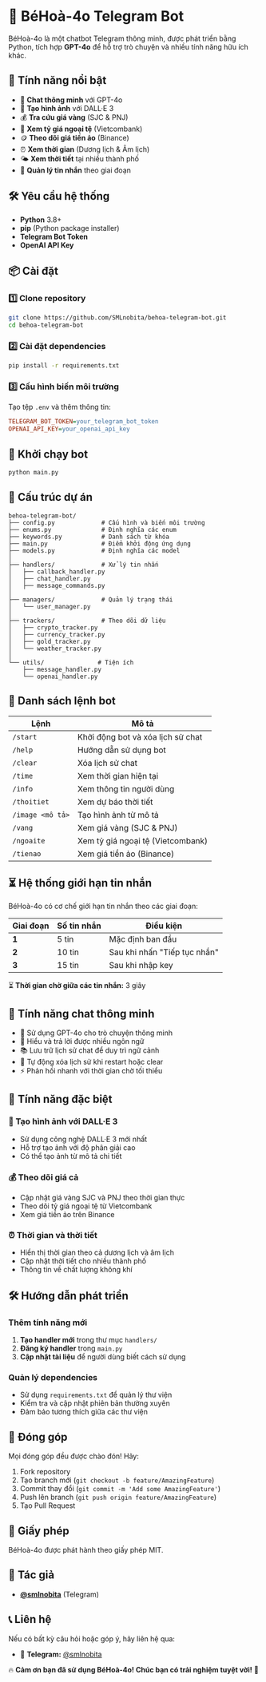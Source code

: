 # 🤖 BéHoà-4o Telegram Bot

BéHoà-4o là một chatbot Telegram thông minh, được phát triển bằng Python, tích hợp **GPT-4o** để hỗ trợ trò chuyện và nhiều tính năng hữu ích khác.

## 🚀 Tính năng nổi bật

- 💬 **Chat thông minh** với GPT-4o
- 🎨 **Tạo hình ảnh** với DALL·E 3
- 💰 **Tra cứu giá vàng** (SJC & PNJ)
- 💱 **Xem tỷ giá ngoại tệ** (Vietcombank)
- 🪙 **Theo dõi giá tiền ảo** (Binance)
- ⏰ **Xem thời gian** (Dương lịch & Âm lịch)
- 🌤️ **Xem thời tiết** tại nhiều thành phố
- 🔄 **Quản lý tin nhắn** theo giai đoạn

## 🛠 Yêu cầu hệ thống

- **Python** 3.8+
- **pip** (Python package installer)
- **Telegram Bot Token**
- **OpenAI API Key**

## 📦 Cài đặt

### 1️⃣ Clone repository
```bash
git clone https://github.com/SMLnobita/behoa-telegram-bot.git
cd behoa-telegram-bot
```

### 2️⃣ Cài đặt dependencies
```bash
pip install -r requirements.txt
```

### 3️⃣ Cấu hình biến môi trường
Tạo tệp `.env` và thêm thông tin:
```ini
TELEGRAM_BOT_TOKEN=your_telegram_bot_token
OPENAI_API_KEY=your_openai_api_key
```

## 🚀 Khởi chạy bot
```bash
python main.py
```

## 📂 Cấu trúc dự án
```
behoa-telegram-bot/
├── config.py             # Cấu hình và biến môi trường
├── enums.py              # Định nghĩa các enum
├── keywords.py           # Danh sách từ khóa
├── main.py               # Điểm khởi động ứng dụng
├── models.py             # Định nghĩa các model
│
├── handlers/             # Xử lý tin nhắn
│   ├── callback_handler.py
│   ├── chat_handler.py
│   ├── message_commands.py
│
├── managers/             # Quản lý trạng thái
│   └── user_manager.py
│
├── trackers/             # Theo dõi dữ liệu
│   ├── crypto_tracker.py
│   ├── currency_tracker.py
│   ├── gold_tracker.py
│   └── weather_tracker.py
│
└── utils/               # Tiện ích
    ├── message_handler.py
    └── openai_handler.py
```

## 📝 Danh sách lệnh bot

| Lệnh | Mô tả |
|------------|-------------------------------|
| `/start` | Khởi động bot và xóa lịch sử chat |
| `/help` | Hướng dẫn sử dụng bot |
| `/clear` | Xóa lịch sử chat |
| `/time` | Xem thời gian hiện tại |
| `/info` | Xem thông tin người dùng |
| `/thoitiet` | Xem dự báo thời tiết |
| `/image <mô tả>` | Tạo hình ảnh từ mô tả |
| `/vang` | Xem giá vàng (SJC & PNJ) |
| `/ngoaite` | Xem tỷ giá ngoại tệ (Vietcombank) |
| `/tienao` | Xem giá tiền ảo (Binance) |

## ⏳ Hệ thống giới hạn tin nhắn

BéHoà-4o có cơ chế giới hạn tin nhắn theo các giai đoạn:

| Giai đoạn | Số tin nhắn | Điều kiện |
|-----------|------------|------------|
| **1** | 5 tin | Mặc định ban đầu |
| **2** | 10 tin | Sau khi nhấn "Tiếp tục nhắn" |
| **3** | 15 tin | Sau khi nhập key |

⏳ **Thời gian chờ giữa các tin nhắn:** 3 giây

## 🤖 Tính năng chat thông minh

- 💬 Sử dụng GPT-4o cho trò chuyện thông minh
- 🎯 Hiểu và trả lời được nhiều ngôn ngữ
- 📚 Lưu trữ lịch sử chat để duy trì ngữ cảnh
- 🔄 Tự động xóa lịch sử khi restart hoặc clear
- ⚡ Phản hồi nhanh với thời gian chờ tối thiểu

## 🌟 Tính năng đặc biệt

### 🎨 Tạo hình ảnh với DALL·E 3
- Sử dụng công nghệ DALL·E 3 mới nhất
- Hỗ trợ tạo ảnh với độ phân giải cao
- Có thể tạo ảnh từ mô tả chi tiết

### 💰 Theo dõi giá cả
- Cập nhật giá vàng SJC và PNJ theo thời gian thực
- Theo dõi tỷ giá ngoại tệ từ Vietcombank
- Xem giá tiền ảo trên Binance

### ⏰ Thời gian và thời tiết
- Hiển thị thời gian theo cả dương lịch và âm lịch
- Cập nhật thời tiết cho nhiều thành phố
- Thông tin về chất lượng không khí

## 🛠 Hướng dẫn phát triển

### Thêm tính năng mới
1. **Tạo handler mới** trong thư mục `handlers/`
2. **Đăng ký handler** trong `main.py`
3. **Cập nhật tài liệu** để người dùng biết cách sử dụng

### Quản lý dependencies
- Sử dụng `requirements.txt` để quản lý thư viện
- Kiểm tra và cập nhật phiên bản thường xuyên
- Đảm bảo tương thích giữa các thư viện

## 🤝 Đóng góp

Mọi đóng góp đều được chào đón! Hãy:
1. Fork repository
2. Tạo branch mới (`git checkout -b feature/AmazingFeature`)
3. Commit thay đổi (`git commit -m 'Add some AmazingFeature'`)
4. Push lên branch (`git push origin feature/AmazingFeature`)
5. Tạo Pull Request

## 📜 Giấy phép

BéHoà-4o được phát hành theo giấy phép MIT.

## 👤 Tác giả

- **[@smlnobita](https://t.me/smlnobita)** (Telegram)

## 📞 Liên hệ

Nếu có bất kỳ câu hỏi hoặc góp ý, hãy liên hệ qua:
- 💬 **Telegram:** [@smlnobita](https://t.me/smlnobita)

🔥 **Cảm ơn bạn đã sử dụng BéHoà-4o! Chúc bạn có trải nghiệm tuyệt vời!** 🎉